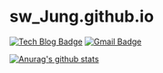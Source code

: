 # sw_Jung.github.io

[![Tech Blog Badge](http://img.shields.io/badge/-Tech%20blog-black?style=flat-square&logo=github&link=https://github.com/StandardCircle/)](https://github.com/StandardCircle/)
[![Gmail Badge](https://img.shields.io/badge/Gmail-d14836?style=flat-square&logo=Gmail&logoColor=white&link=mailto:mae01181@gmail.com)](mailto:mae01181@gmail.com)

[![Anurag's github stats](https://github-readme-stats.vercel.app/api?username=StandardCircle)](https://github.com/anuraghazra/github-readme-stats)
